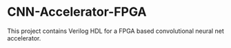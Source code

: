 # CNN-Accelerator-FPGA

This project contains Verilog HDL for a FPGA based convolutional neural net accelerator. 